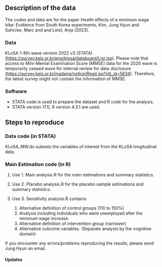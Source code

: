 ## Description of the data
The codes and data are for the paper Health effects of a minimum wage hike: Evidence from South Korea experiments, Kim, Jung Hyun and Suhrcke, Marc and and Leist, Anja (2023).

### Data
KLoSA 1-8th wave version 2022 v3 (STATA) (https://survey.keis.or.kr/eng/klosa/databoard/List.jsp).
Please note that access to Mini-Mental Examination Score (MMSE) data for the 2020 wave is temporarily ceased wave for internal review for data disclosure (https://survey.keis.or.kr/madang/notice/Read.jsp?ntt_id=5634). 
Therefore, the latest survey might not contain the information of MMSE.

### Software
- STATA code is used to prepare the dataset and R code for the analysis.
- STATA version 17.0, R version 4.3.1 are used.

## Steps to reproduce
### Data code (in STATA)
KLoSA_MW.do subsets the variables of interest from the KLoSA longitudinal data.

### Main Estimation code (in R)
1. Use 1. Main analysis.R for the main estimations and summary statistics.
2. Use 2. Placebo analysis.R for the placebo sample estimations and summary statistics.
3. Use 3. Sensitivity analysis.R contains
   
    1. Alternative definition of control groups (110 to 150%)
    2. Analysis including individuals who were unemployed after the minimum wage increase.
    3. Alternative definition of intervention group (narrower)
    4. Alternative outcome variables. (Separate analysis by the cognitive domain)

If you encounter any errors/problems reproducing the results, please send Jung Hyun an email.

#### Updates 
